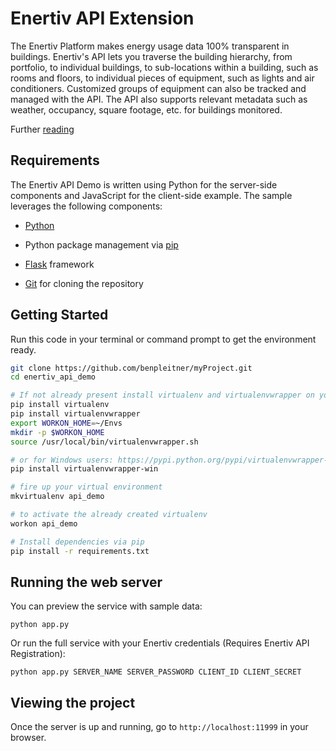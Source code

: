# Enertiv API Extension

The Enertiv Platform makes energy usage data 100% transparent in buildings. Enertiv's API lets you traverse the building hierarchy, from portfolio, to individual buildings, to sub-locations within a building, such as rooms and floors, to individual pieces of equipment, such as lights and air conditioners. Customized groups of equipment can also be tracked and managed with the API. The API also supports relevant metadata such as weather, occupancy, square footage, etc. for buildings monitored.

Further [reading](http://www.enertiv.com/api-docs/ "Enertiv API Docs")

## Requirements
The Enertiv API Demo is written using Python for the server-side components and JavaScript for the client-side example. The sample leverages the following components:

- [Python](https://www.python.org/downloads/ "Python")

- Python package management via [pip](http://pip.readthedocs.org/en/latest/installing.html "pip install")

- [Flask](http://flask.pocoo.org/ "Flask") framework

- [Git](https://help.github.com/articles/set-up-git/ "Installing Git") for cloning the repository 


## Getting Started
Run this code in your terminal or command prompt to get the environment ready.


```bash
git clone https://github.com/benpleitner/myProject.git
cd enertiv_api_demo

# If not already present install virtualenv and virtualenvwrapper on your system: Full instructions - http://virtualenvwrapper.readthedocs.org/en/latest/
pip install virtualenv
pip install virtualenvwrapper  
export WORKON_HOME=~/Envs
mkdir -p $WORKON_HOME
source /usr/local/bin/virtualenvwrapper.sh

# or for Windows users: https://pypi.python.org/pypi/virtualenvwrapper-win
pip install virtualenvwrapper-win

# fire up your virtual environment
mkvirtualenv api_demo

# to activate the already created virtualenv
workon api_demo

# Install dependencies via pip
pip install -r requirements.txt
```


## Running the web server

You can preview the service with sample data:

`python app.py`

Or run the full service with your Enertiv credentials (Requires Enertiv API Registration):

`python app.py SERVER_NAME SERVER_PASSWORD CLIENT_ID CLIENT_SECRET`

## Viewing the project

Once the server is up and running, go to `http://localhost:11999` in your browser.